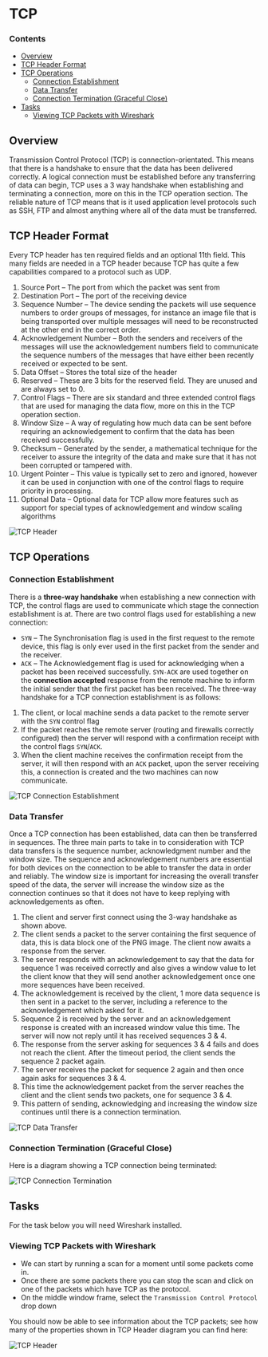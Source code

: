 # TCP
<!--TOC_START-->
### Contents
- [Overview](#overview)
- [TCP Header Format](#tcp-header-format)
- [TCP Operations](#tcp-operations)
	- [Connection Establishment](#connection-establishment)
	- [Data Transfer](#data-transfer)
	- [Connection Termination (Graceful Close)](#connection-termination-graceful-close)
- [Tasks](#tasks)
	- [Viewing TCP Packets with Wireshark](#viewing-tcp-packets-with-wireshark)

<!--TOC_END-->
## Overview
Transmission Control Protocol (TCP) is connection-orientated.
This means that there is a handshake to ensure that the data has been delivered correctly.
A logical connection must be established before any transferring of data can begin, TCP uses a 3 way handshake when establishing and terminating a connection, more on this in the TCP operation section.
The reliable nature of TCP means that is it used application level protocols such as SSH, FTP and almost anything where all of the data must be transferred.

## TCP Header Format
Every TCP header has ten required fields and an optional 11th field.
This many fields are needed in a TCP header because TCP has quite a few capabilities compared to a protocol such as UDP.

1. Source Port – The port from which the packet was sent from
2. Destination Port – The port of the receiving device
3. Sequence Number – The device sending the packets will use sequence numbers to order groups of messages, for instance an image file that is being transported over multiple messages will need to be reconstructed at the other end in the correct order.
4. Acknowledgement Number – Both the senders and receivers of the messages will use the acknowledgement numbers field to communicate the sequence numbers of the messages that have either been recently received or expected to be sent.
5. Data Offset – Stores the total size of the header
6. Reserved – These are 3 bits for the reserved field. They are unused and are always set to 0.
7. Control Flags – There are six standard and three extended control flags that are used for managing the data flow, more on this in the TCP operation section.
8. Window Size – A way of regulating how much data can be sent before requiring an acknowledgement to confirm that the data has been received successfully.
9. Checksum – Generated by the sender, a mathematical technique for the receiver to assure the integrity of the data and make sure that it has not been corrupted or tampered with.
10. Urgent Pointer – This value is typically set to zero and ignored, however it can be used in conjunction with one of the control flags to require priority in processing.
11. Optional Data – Optional data for TCP allow more features such as support for special types of acknowledgement and window scaling algorithms

![TCP Header](https://lh3.googleusercontent.com/o9ex3p3QMp5ONvsl-rZFnJ7g6K0wdI-CdxgT5qj1Zs-H56gPK3x26p4ijnaxaPn0OcLmBl9MUZkgHzsHNCgtW0YxZ8zB8Pn9APiyNnsfB61HlQq8W3Xicx5pOiXzxRAcHBiXFD0YFa56pr9dJAsyWrgV3otXqjtgomSGOt0gmkGAC7eVnAPmX1cH1WyW3p6nn-lY-UR_WMdkMxyRXaRvr3wBRd5VDnTdSHYU48xHZuAAOmeiIc84zccP2r8axDjPuNIvJ56ge5tOIh3gASN1v5_A9c-N5UAAyjPBuBeFe0obju3hbC0U5tTNNrMBQmgt_brDZzOh2yF3RGYH-9K8Bd0nuJi2ufyv9Unb_bF9MdM-hRTNYPIbSOceSziLGOBwGSyrd1nVtnzDVrlIADcYSg9Lvv4EJePZITkUmrXR3QxKLXU_r69UAj_S3nEBpAKi3KddFxDsuDLN-UCbg0mN5LmhRvnx2nCbIeUkYOvyeQbPE36b4b07xcdY3XQaeVqw-BlTEtV3Ix0wQW3HXUyOfFhhBY-JnaHlmOaU0DLjuPf4n1qidj4zY3ZFgyXuYm1zdWRY2QkYUABa4cQow9yLEv3LU__zmbFTA2D_JUoaoeNlR5OSgcDfcDWLlGZ5Xq4msVvNL_knd5FwM1itrZCKc33eIUhBmOgDofoh4PPz-kdTDG1QFvo4__NOCBJGKLBlO4V5ikqg8d1tNVgNSe94nlmtkp_qkJknOVdTAt7n2ZmAO20n=w1084-h628-no)

## TCP Operations
### Connection Establishment
There is a **three-way handshake** when establishing a new connection with TCP, the control flags are used to communicate which stage the connection establishment is at. There are two control flags used for establishing a new connection:
- `SYN` – The Synchronisation flag is used in the first request to the remote device, this flag is only ever used in the first packet from the sender and the receiver.
- `ACK` – The Acknowledgement flag is used for acknowledging when a packet has been received successfully.
`SYN-ACK` are used together on the **connection accepted** response from the remote machine to inform the initial sender that the first packet has been received.
The three-way handshake for a TCP connection establishment is as follows:
1. The client, or local machine sends a data packet to the remote server with the `SYN` control flag
2. If the packet reaches the remote server (routing and firewalls correctly configured) then the server will respond with a confirmation receipt with the control flags `SYN`/`ACK`.
3. When the client machine receives the confirmation receipt from the server, it will then respond with an `ACK` packet, upon the server receiving this, a connection is created and the two machines can now communicate.

![TCP Connection Establishment](https://lh3.googleusercontent.com/6SDc57fgBkSq3s_pbKu-bVXXwDzvGLFxsHObJqr84rlwHvtN3aBEWFeQF3cc3ew3-j2YLICS46THZ1_n8nSYvdSLhDchCt52gGYf4lPEDk5aAeEqMAKLZQrDvpEoOUMthJSfpJupMykh2gC_PES_2vUN2f372qzKOADLDULE3i5kx82Vnc34IbxtpzeBwwtVi1s-cU9KZoqjfhRHgClN78wMVufIUHbeS0KssDOVHJWTgtIM2acrlKkSpSBm3Km5C47c71zwkenaNzPALUA1b48lz1sxQ58iYtLb0bpjkFs5arT1_xz0UDgY0vAtpgs1oE_vHykyHJqKLW3SgBLpYXN6aFlfL24-bdHL7vqg8gwSnWcjDnGEs5ro1gXOQwGpeAhs2UfCzDhwUz4ao5e9yDGc4PhZCW4QQSaiYe3sMKrwAIEGA1gLWL_5zQuHLdca6PPNu0MT5NG2CXo0wBHHjG_LnBJP9DYfP_WaxG_jc2AM1r9e1Nq6ls-rxAnF6Mo2YSN9PQsIuf7mBHeCqmY9KllaIwNtHnfnDo6d0tDLdUp4qQROk2p8Efr3eaXnjl7j7TaCLy42gqKIEca2J7r_P6QvCONDHazKxnv54HGKFudlFpgwaFtvszkm44oPs-eVnQqSeDQQr9UfG1g60BNRWBaFMkQoX9726U40RAMdRQlHDMz5rnjuS_YskTwnMBwIdDos4bhWeIZ1jAlMYz3Un-4aECzMWOzqfwdavYTWn1-IX0Gn=w835-h685-no)

### Data Transfer
Once a TCP connection has been established, data can then be transferred in sequences.
The three main parts to take in to consideration with TCP data transfers is the sequence number, acknowledgment number and the window size.
The sequence and acknowledgement numbers are essential for both devices on the connection to be able to transfer the data in order and reliably.
The window size is important for increasing the overall transfer speed of the data, the server will increase the window size as the connection continues so that it does not have to keep replying with acknowledgements as often.
1. The client and server first connect using the 3-way handshake as shown above.
2. The client sends a packet to the server containing the first sequence of data, this is data block one of the PNG image. The client now awaits a response from the server.
3. The server responds with an acknowledgement to say that the data for sequence 1 was received correctly and also gives a window value to let the client know that they will send another acknowledgement once one more sequences have been received.
4. The acknowledgement is received by the client, 1 more data sequence is then sent in a packet to the server, including a reference to the acknowledgement which asked for it.
5. Sequence 2 is received by the server and an acknowledgement response is created with an increased window value this time. The server will now not reply until it has received sequences 3 & 4.
6. The response from the server asking for sequences 3 & 4 fails and does not reach the client. After the timeout period, the client sends the sequence 2 packet again.
7. The server receives the packet for sequence 2 again and then once again asks for sequences 3 & 4.
8. This time the acknowledgement packet from the server reaches the client and the client sends two packets, one for sequence 3 & 4.
9. This pattern of sending, acknowledging and increasing the window size continues until there is a connection termination.

![TCP Data Transfer](https://lh3.googleusercontent.com/Oz074lzAMSFv68esdoexOJ4eABpFhUSiR3fqn-Scvv1atC3wrQbY_vey6KAnP4z5wImNwhJlX6jQY_PNHD6fpYvPd7RDt-GCVe28JcalbgUFXHcLs_snA6pzDU6s1dkyNtqRjY9ZEGt7hY552o4LITQVd6bTT5jjh7PJ0I_K8021XQPgMoKuX7s7yqCgZ06fnsiiL6iWtVO40bDeQwKpxuZHaX0x6_4jnclo80X-XMOhniiiUctKieP_gNmBCU4i-APcE-uRK7Zy-6POzMUNiFa1dqZ-pXrEsOCGjb4i0_SkU3G6P76_chDtmgU6GTbdR1_nxvgV0F-tB9GtZXdb8Xld7tUjGyZBlUceEo_FKLlFyxqv28DBUjUezjLDndR0_ZbGAtAjlFDWTIYtJmK-MFgwaoU_gtPQ595U_MkAsUQl_FANeuCt_3pEFEYkXBUWFNtT6tI6R9ykgQ-VsS4GfThe9fCrjkCLJtcf2NxlKrv10spQ3XT89Tvhchvy8WWIhiPinkfkyfgeWCvslRHbXkBQm9CkEXDsOQ8vIrO--4YeYtiKMl0rFSz5cvDHvSB1o7jJENQ3hpCG4pA9PKzRt_eOx2YSrkBWvLMeIbLFWaBRkBR9ACaWS20xKkK-H9sEfrHXCl-HLAwzg5yFiKeP5pF3awq-aAuCEIJmfAP5JZDGM06GE1uB7tT4e3fM5PhKZnDZ0un1hdZXnPO_wHiGu8-WVIljd-h31O-vaN9l4sbFdYLu=w911-h1060-no)

### Connection Termination (Graceful Close)
Here is a diagram showing a TCP connection being terminated:

![TCP Connection Termination](https://lh3.googleusercontent.com/wxM7JkZo60NgRtrhwDXIsG0d96F-yEa1xwh4GxqxgISBipDc6zPSghRhDE4GHyHzgxGi5usW-GUFLFJsgiTZ3wuK-Yh4yeeZeN4IUmgFAriuLawjkbcTbJ9y0q6BFOFINDQYS3UbyzkA549Yh-SOHBC6ctd70sPJ9IzxQNW0RmdMV-81I1Len-DKE_bDGfEKZoMimHzcRI6xNqX76Xz44AwaITc92QAmWYkWB1kszZ9x8tNTs6ehofCZGxijAdk4PmTBppf1UHkfdHp9EU-778_X79bkQ388adIbE2HMz6DEkFmTALPLtNUPg0VXRXZD60GSKkI-toN_lhn-6iEnEyvaqa376hHqPyPUCdJyYbSQnf6tBfzFDxq0ZAb4GpNbfQw4MItn8sWa5Oxzx9vCNmQKtNA_R7G27T-jvlwMjeXhcTe8mEsfw5_L0FCeLeQ-ZxfdgG79hmtkXdmTqWZ6FTPxBOqaOTnVoWRzVPNt3k-jyXlFGJlugJoSNZ0weQmXAAQJr1_UeLQrORK7vEiLhvlU3qy0JwbFAuMs765QU6widCv-bRhQhJtmJX88ccFLCnXZVXJ0ykUWbgw-WxCwDtIuF1Z9jy6Ow8xPZNqg7auJeGj9daID0UTS1qLFRyNMZt_KlxcPdujPUv4Tracblb3jnVeYI2q2W0L1NMUFErEATBhQ9TrvUBr45a4iIgZqqRbzlB3VKaxUEBITMvHYtxZk4As2auk7DrQmUyfpyBcHI91v=w884-h685-no)

## Tasks
For the task below you will need Wireshark installed.

### Viewing TCP Packets with Wireshark
- We can start by running a scan for a moment until some packets come in.
- Once there are some packets there you can stop the scan and click on one of the packets which have TCP as the protocol.
- On the middle window frame, select the `Transmission Control Protocol` drop down

You should now be able to see information about the TCP packets; see how many of the properties shown in TCP Header diagram you can find here:

![TCP Header](https://lh3.googleusercontent.com/no-MmNGJTMlWVjNTEIyLmBatitBWBXCki0IZaqfJT_gl0NnCJwVByUc5YIPJ6BIPt-HDNQb2cbi5OfNdijVBQkHdQ0FqWrUSRvneMl3bHfi7cq7oVyPTHaTfz_Dz5q65RhFQRESPT0LA6WYLMnpMWErNgtWfLzWzIXSssal6fmCOmwf30dNTCTrs1PKiDkuZT4fxgl2cHIp5vwUAV3WsCRpuiMZ-uB-o1v9UArp2Gpt6W9i0rviT4WDZxopN2kiJu1crn7Ha6dFkQr0E0vgfP4xSiX1naMwPkC6fFr8Ck58Dr3zwvMz6NPl6F3vRfFR04jDGatILzDOO6Z56ExTLKf5eUjNx-FvZUIAqnP3Jo5GSypMz1gqq9p_5r14wYC-ATIlZSOJNrXErkH_cAo1oZYq5E02ah-kZu6wg_XBGmt8zM49YRYrQRkOo37oNrD8fx3Egk41qWyQcx639ebPfA8Yn-r_0R8GlCAGdu_JwWajO1KCn8UwFjy0DZ39vWbJ4LbIG3jTNi1_MorC_BspWYPBejjRjBpD3StOpQkNFbNN_6lbeFELN8T8_q_nzikoBPDUJRyb-8jtcffzPo0SEG2CqhytSURS7eH3iV9ucASKscJdAi7afadAVmf0kFRxxSe6MMRTc4USDhS1kaz1lD5Oe8bHntJJeJ3LJQsTdRuP1XBbCQWm-WAiBXXZlXIxLVMsNnR1XqKdHrwQhjyQD1RwLDZDEzEcTE7MUPZ7DIdW1A4bn=w1179-h1287-no)
